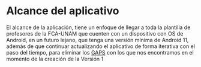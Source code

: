 # Alcance del aplicativo

El alcance de la aplicación, tiene un enfoque de llegar a toda la plantilla de profesores de la FCA-UNAM que cuenten con un dispositivo con OS de Android, en un futuro lejano, que tenga una versión mínima de Android 11, además de que continuar actualizando el aplicativo de forma iterativa con el paso del tiempo, para eliminar los [GAPS](/Diseño/Alcance/GAPS.md) con los que nos encontramos en el momento de la creación de la Versión 1
